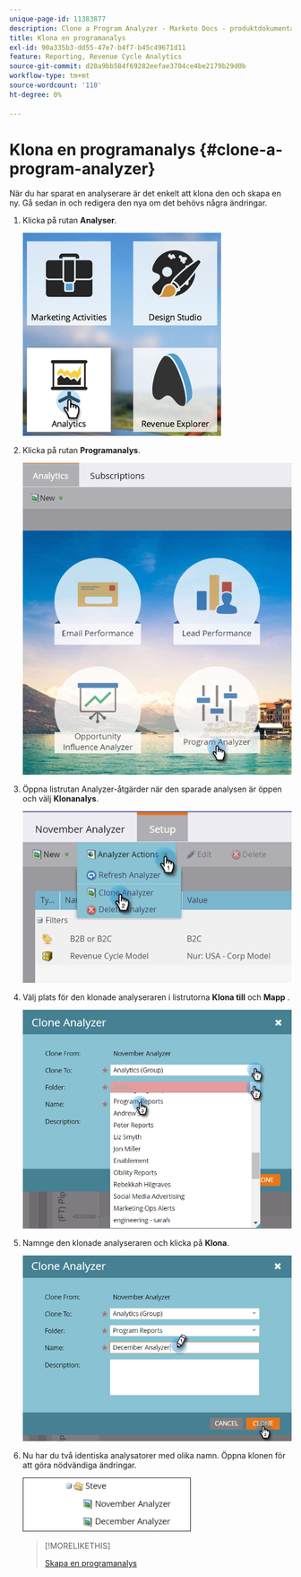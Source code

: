 ```yaml
---
unique-page-id: 11383877
description: Clone a Program Analyzer - Marketo Docs - produktdokumentation
title: Klona en programanalys
exl-id: 90a335b3-dd55-47e7-b4f7-b45c49671d11
feature: Reporting, Revenue Cycle Analytics
source-git-commit: d20a9bb584f69282eefae3704ce4be2179b29d0b
workflow-type: tm+mt
source-wordcount: '110'
ht-degree: 0%

---
```


# Klona en programanalys {#clone-a-program-analyzer}

När du har sparat en analyserare är det enkelt att klona den och skapa en ny. Gå sedan in och redigera den nya om det behövs några ändringar.

1. Klicka på rutan **Analyser**.

   ![](assets/2017-05-01-08-20-37.png)

1. Klicka på rutan **Programanalys**.

   ![](assets/program-analyzer-icon-hand.png)

1. Öppna listrutan Analyzer-åtgärder när den sparade analysen är öppen och välj **Klonanalys**.

   ![](assets/image2016-10-31-16-3a12-3a6.png)

1. Välj plats för den klonade analyseraren i listrutorna **Klona till** och **Mapp** .

   ![](assets/image2016-10-31-16-3a13-3a42.png)

1. Namnge den klonade analyseraren och klicka på **Klona**.

   ![](assets/image2016-10-31-16-3a15-3a15.png)

1. Nu har du två identiska analysatorer med olika namn. Öppna klonen för att göra nödvändiga ändringar.

   ![](assets/image2016-10-31-16-3a17-3a11.png)

   >[!MORELIKETHIS]
   >
   >[Skapa en programanalys](/help/marketo/product-docs/reporting/revenue-cycle-analytics/program-analytics/create-a-program-analyzer.md)
